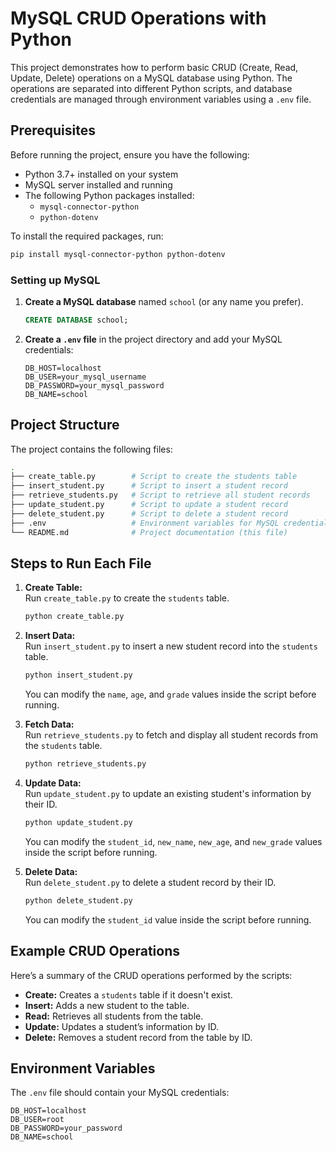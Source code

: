 # MySQL CRUD Operations with Python

This project demonstrates how to perform basic CRUD (Create, Read, Update, Delete) operations on a MySQL database using Python. The operations are separated into different Python scripts, and database credentials are managed through environment variables using a `.env` file.

## Prerequisites

Before running the project, ensure you have the following:

- Python 3.7+ installed on your system
- MySQL server installed and running
- The following Python packages installed:
  - `mysql-connector-python`
  - `python-dotenv`

To install the required packages, run:

```bash
pip install mysql-connector-python python-dotenv
```

### Setting up MySQL

1. **Create a MySQL database** named `school` (or any name you prefer).
   ```sql
   CREATE DATABASE school;
   ```

2. **Create a `.env` file** in the project directory and add your MySQL credentials:

   ```
   DB_HOST=localhost
   DB_USER=your_mysql_username
   DB_PASSWORD=your_mysql_password
   DB_NAME=school
   ```

## Project Structure

The project contains the following files:

```bash
.
├── create_table.py        # Script to create the students table
├── insert_student.py      # Script to insert a student record
├── retrieve_students.py   # Script to retrieve all student records
├── update_student.py      # Script to update a student record
├── delete_student.py      # Script to delete a student record
├── .env                   # Environment variables for MySQL credentials
└── README.md              # Project documentation (this file)
```

## Steps to Run Each File

1. **Create Table:**  
   Run `create_table.py` to create the `students` table.

   ```bash
   python create_table.py
   ```

2. **Insert Data:**  
   Run `insert_student.py` to insert a new student record into the `students` table.

   ```bash
   python insert_student.py
   ```

   You can modify the `name`, `age`, and `grade` values inside the script before running.

3. **Fetch Data:**  
   Run `retrieve_students.py` to fetch and display all student records from the `students` table.

   ```bash
   python retrieve_students.py
   ```

4. **Update Data:**  
   Run `update_student.py` to update an existing student's information by their ID.

   ```bash
   python update_student.py
   ```

   You can modify the `student_id`, `new_name`, `new_age`, and `new_grade` values inside the script before running.

5. **Delete Data:**  
   Run `delete_student.py` to delete a student record by their ID.

   ```bash
   python delete_student.py
   ```

   You can modify the `student_id` value inside the script before running.

## Example CRUD Operations

Here’s a summary of the CRUD operations performed by the scripts:

- **Create:** Creates a `students` table if it doesn't exist.
- **Insert:** Adds a new student to the table.
- **Read:** Retrieves all students from the table.
- **Update:** Updates a student’s information by ID.
- **Delete:** Removes a student record from the table by ID.

## Environment Variables

The `.env` file should contain your MySQL credentials:

```env
DB_HOST=localhost
DB_USER=root
DB_PASSWORD=your_password
DB_NAME=school
```